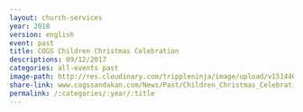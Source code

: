 ```yaml
---
layout: church-services
year: 2018
version: english
event: past
title: COGS Children Christmas Celebration
descriptions: 09/12/2017
categories: all-events past
image-path: http://res.cloudinary.com/trippleninja/image/upload/v1514464583/Children%20Christmas%20Celebration%2017/22.jpg
share-link: www.cogssandakan.com/News/Past/Children_Christmas_Celebration.html
permalink: /:categories/:year/:title
---
```

